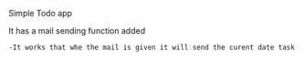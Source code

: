 Simple Todo app

It has a mail sending function added 

    -It works that whe the mail is given it will send the curent date task